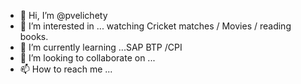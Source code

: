 - 👋 Hi, I’m @pvelichety
- 👀 I’m interested in ... watching Cricket matches / Movies / reading books. 
- 🌱 I’m currently learning ...SAP BTP /CPI
- 💞️ I’m looking to collaborate on ...
- 📫 How to reach me ...

<!---
pvelichety/pvelichety is a ✨ special ✨ repository because its `README.md` (this file) appears on your GitHub profile.
You can click the Preview link to take a look at your changes.
--->
